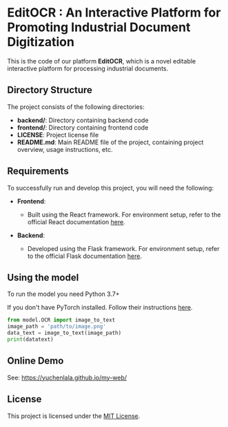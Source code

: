 # EditOCR : An Interactive Platform for Promoting Industrial Document Digitization

This is the code of our platform **EditOCR**, which is a novel editable interactive platform for processing industrial documents.

## Directory Structure

The project consists of the following directories:

- **backend/**: Directory containing backend code
- **frontend/**: Directory containing frontend code
- **LICENSE**: Project license file
- **README.md**: Main README file of the project, containing project overview, usage instructions, etc.

## Requirements

To successfully run and develop this project, you will need the following:

- **Frontend**:
  - Built using the React framework. For environment setup, refer to the official React documentation [here](https://reactjs.org/docs/getting-started.html).

- **Backend**:
  - Developed using the Flask framework. For environment setup, refer to the official Flask documentation [here](https://flask.palletsprojects.com/en/2.1.x/).

## Using the model
To run the model you need Python 3.7+

If you don't have PyTorch installed. Follow their instructions [here](https://pytorch.org/get-started/locally/).

```python
from model.OCR import image_to_text
image_path = 'path/to/image.png'
data_text = image_to_text(image_path)
print(datatext)
```

## Online Demo
See: https://yuchenlala.github.io/my-web/

## License

This project is licensed under the [MIT License](LICENSE).
